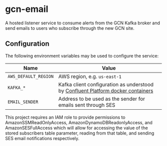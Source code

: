# gcn-email

A hosted listener service to consume alerts from the GCN Kafka broker and send emails to users who subscribe through the new GCN site.

## Configuration

The following environment variables may be used to configure the service:

| Name                 | Value                                                                              |
| -------------------- | ---------------------------------------------------------------------------------- |
| `AWS_DEFAULT_REGION` | AWS region, e.g. `us-east-1`                                                       |
| `KAFKA_*`            | Kafka client configuration as understood by [Confluent Platform docker containers] |
| `EMAIL_SENDER`       | Address to be used as the sender for emails sent through SES                       |

This project requires an IAM role to provide permissions to AmazonSSMReadOnlyAccess, AmazonDynamoDBReadonlyAccess, and AmazonSESFullAccess which will allow for accessing the value of the stored subscribers table parameter, reading from that table, and sending SES email notifications respectively.

[Confluent Platform docker containers]: https://docs.confluent.io/platform/current/installation/docker/config-reference.html
